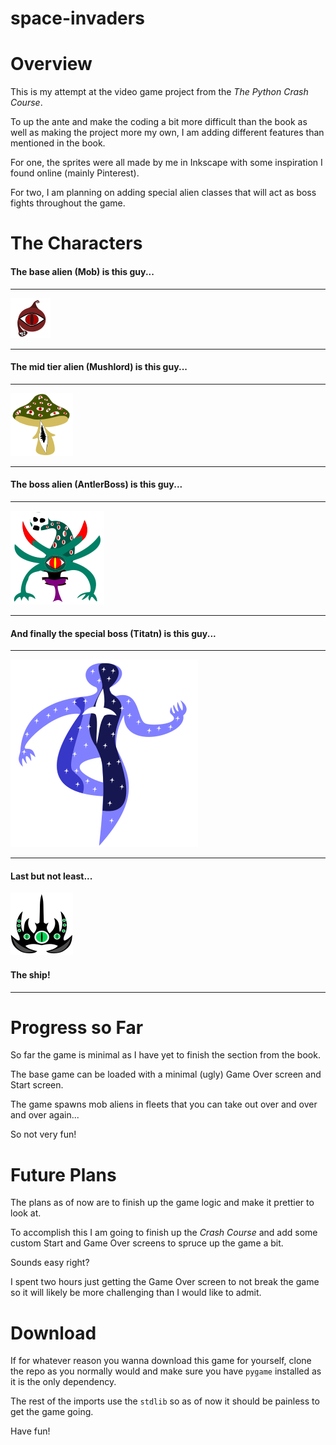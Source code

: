 # space-invaders

# Overview

This is my attempt at the video game project from the _The Python Crash Course_.

To up the ante and make the coding a bit more difficult than the book as well as making the project more my own, I am adding different
features than mentioned in the book.

For one, the sprites were all made by me in Inkscape with some inspiration I found online (mainly Pinterest).

For two, I am planning on adding special alien classes that will act as boss fights throughout the game.

# The Characters

#### The base alien (Mob) is this guy...

---

![Mob](assets/images/alien.png)

---

#### The mid tier alien (Mushlord) is this guy...

---

![Mushlord](assets/images/mushroom_boss.png)

---

#### The boss alien (AntlerBoss) is this guy...

---

![AntlerBoss](assets/images/boss_alien.png)

---

#### And finally the special boss (Titatn) is this guy...

---

![Titan](assets/images/titan.png)

---

#### Last but not least...

![Ship](assets/images/ship.png)

#### The ship!

---

# Progress so Far

So far the game is minimal as I have yet to finish the section from the book.

The base game can be loaded with a minimal (ugly) Game Over screen and Start screen.

The game spawns mob aliens in fleets that you can take out over and over and over again...

So not very fun!

# Future Plans

The plans as of now are to finish up the game logic and make it prettier to look at.

To accomplish this I am going to finish up the _Crash Course_ and add some custom Start and Game Over screens
to spruce up the game a bit. 

Sounds easy right? 

I spent two hours just getting the Game Over screen to not break the game so it will likely be more challenging than I
would like to admit.

# Download

If for whatever reason you wanna download this game for yourself, clone the repo as you normally would and make sure you have
`pygame` installed as it is the only dependency.

The rest of the imports use the `stdlib` so as of now it should be painless to get the game going.

Have fun!